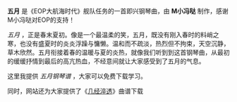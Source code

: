 

**五月** 是《EOP大航海时代》舰队任务的一首即兴钢琴曲，由 **M小冯哒** 制作，感谢M小冯哒对EOP的支持！

_五月_
，正是春末夏初。像是一个最温柔的笑，五月，既没有刚入春时的料峭之寒，也没有盛夏时的炎炎浮躁与慵懒。温和而不疏淡，热烈但不拘束，天空沉静，草木欣然。五月衔接着春的温暖与夏的炎热，就像我们听到到这首钢琴曲，从最初的缓缓抒情到最后的高亢热血，不经意间就让大家感受到了五月的气息。

这里我提供 _五月钢琴谱_ ，大家可以免费下载学习。

同时，网站还为大家提供了《[几经淬透](Music-11036-几经淬透-M小冯哒.html "几经淬透")》曲谱下载

